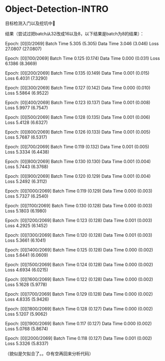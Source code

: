 # Object-Detection-INTRO
目标检测入门以及挖坑中🔨

结果（尝试过把batch从32改成16以及8，以下结果是batch为8的结果）：

Epoch: [0][0/2069]      Batch Time 5.305 (5.305)        Data Time 3.046 (3.046) Loss 27.0807 (27.0807)

Epoch: [0][100/2069]    Batch Time 0.125 (0.174)        Data Time 0.000 (0.031) Loss 6.1386 (8.3669)

Epoch: [0][200/2069]    Batch Time 0.135 (0.149)        Data Time 0.001 (0.015) Loss 6.4031 (7.3290)

Epoch: [0][300/2069]    Batch Time 0.127 (0.142)        Data Time 0.000 (0.010) Loss 5.5864 (6.9522)

Epoch: [0][400/2069]    Batch Time 0.123 (0.137)        Data Time 0.001 (0.008) Loss 5.9977 (6.7547)

Epoch: [0][500/2069]    Batch Time 0.128 (0.135)        Data Time 0.001 (0.006) Loss 5.4128 (6.6327)

Epoch: [0][600/2069]    Batch Time 0.126 (0.133)        Data Time 0.001 (0.005) Loss 5.7687 (6.5317)

Epoch: [0][700/2069]    Batch Time 0.119 (0.132)        Data Time 0.001 (0.005) Loss 5.3334 (6.4438)

Epoch: [0][800/2069]    Batch Time 0.130 (0.130)        Data Time 0.001 (0.004) Loss 5.7443 (6.3768)

Epoch: [0][900/2069]    Batch Time 0.120 (0.129)        Data Time 0.001 (0.004) Loss 5.2492 (6.3112)

Epoch: [0][1000/2069]   Batch Time 0.119 (0.129)        Data Time 0.000 (0.003) Loss 5.7327 (6.2540)

Epoch: [0][1100/2069]   Batch Time 0.130 (0.128)        Data Time 0.000 (0.003) Loss 5.1803 (6.1980)

Epoch: [0][1200/2069]   Batch Time 0.123 (0.128)        Data Time 0.001 (0.003) Loss 4.2925 (6.1452)

Epoch: [0][1300/2069]   Batch Time 0.120 (0.128)        Data Time 0.001 (0.003) Loss 5.3661 (6.1041)

Epoch: [0][1400/2069]   Batch Time 0.125 (0.128)        Data Time 0.000 (0.002) Loss 5.6441 (6.0609)

Epoch: [0][1500/2069]   Batch Time 0.124 (0.128)        Data Time 0.000 (0.002) Loss 4.6934 (6.0215)

Epoch: [0][1600/2069]   Batch Time 0.122 (0.128)        Data Time 0.000 (0.002) Loss 5.1628 (5.9778)

Epoch: [0][1700/2069]   Batch Time 0.129 (0.128)        Data Time 0.000 (0.002) Loss 4.8335 (5.9426)

Epoch: [0][1800/2069]   Batch Time 0.128 (0.127)        Data Time 0.000 (0.002) Loss 5.1207 (5.9062)

Epoch: [0][1900/2069]   Batch Time 0.117 (0.127)        Data Time 0.000 (0.002) Loss 5.0768 (5.8674)

Epoch: [0][2000/2069]   Batch Time 0.118 (0.127)        Data Time 0.001 (0.002) Loss 5.3326 (5.8337)

（貌似是欠拟合了。。😓有空再回来分析代码）

